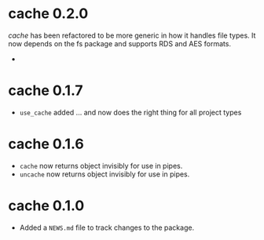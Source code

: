 # cache 0.2.0 

*cache* has been refactored to be more generic in how it handles file types. It
now depends on the fs package and supports RDS and AES formats.
 
 -


# cache 0.1.7 
 
 - `use_cache` added ... and now does the right thing for all project types

# cache 0.1.6

 - `cache` now returns object invisibly for use in pipes.
 - `uncache` now returns object invisibly for use in pipes.

# cache 0.1.0

 - Added a `NEWS.md` file to track changes to the package.
